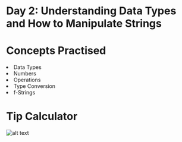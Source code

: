 # Day 2: Understanding Data Types and How to Manipulate Strings

# Concepts Practised
<li> Data Types </li>
<li> Numbers </li>
<li> Operations </li>
<li> Type Conversion</li>
<li> f-Strings </li>

# Tip Calculator
![alt text](https://github.com/marroth2808/100-Days-of-Code-The-Complete-Python-Pro-Bootcamp/blob/main/Day%2002/Tip_Calculator.gif)
